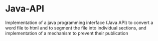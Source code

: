 # Java-API
Implementation of a java programming interface (Java API) to convert a word file to html and to segment the file into individual sections, and implementation of a mechanism to prevent their publication
